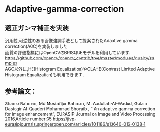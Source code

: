 # Adaptive-gamma-correction
## 適正ガンマ補正を実装
汎用性,可逆性のある画像強調手法として提案されたAdaptive gamma correction(AGC)を実装しました<br>
画質の評価指標にはOpenCVのBRISQUEモデルを利用しています．<br>
https://github.com/opencv/opencv_contrib/tree/master/modules/quality/samples<br>
AGC以外に,HE(Histogram Equalization)やCLAHE(Contrast Limited Adaptive Histogram Equalization)も利用できます．

## 参考論文：
Shanto Rahman, Md Mostafijur Rahman, M. Abdullah-Al-Wadud, Golam Dastegir Al-Quaderi  Mohammad Shoyaib ,
 ” An adaptive gamma correction for image enhancement”, EURASIP Journal on Image and Video Processing 2016,Article number:35
https://jivp-eurasipjournals.springeropen.com/articles/10.1186/s13640-016-0138-1
